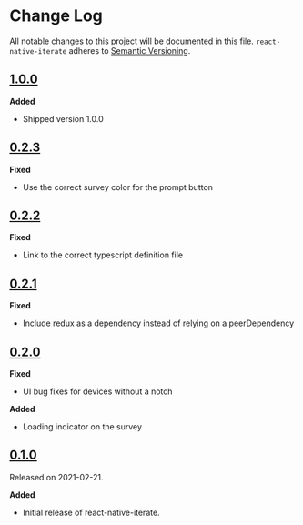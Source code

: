 # Change Log

All notable changes to this project will be documented in this file.
`react-native-iterate` adheres to [Semantic Versioning](https://semver.org/).

## [1.0.0](https://github.com/iteratehq/react-native-iterate/releases/tag/v1.0.0)

**Added**

- Shipped version 1.0.0

## [0.2.3](https://github.com/iteratehq/react-native-iterate/releases/tag/v0.2.3)

**Fixed**

- Use the correct survey color for the prompt button

## [0.2.2](https://github.com/iteratehq/react-native-iterate/releases/tag/v0.2.2)

**Fixed**

- Link to the correct typescript definition file

## [0.2.1](https://github.com/iteratehq/react-native-iterate/releases/tag/v0.2.1)

**Fixed**

- Include redux as a dependency instead of relying on a peerDependency

## [0.2.0](https://github.com/iteratehq/react-native-iterate/releases/tag/v0.2.0)

**Fixed**

- UI bug fixes for devices without a notch

**Added**

- Loading indicator on the survey

## [0.1.0](https://github.com/iteratehq/react-native-iterate/releases/tag/v0.1.0)

Released on 2021-02-21.

**Added**

- Initial release of react-native-iterate.